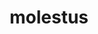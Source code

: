 ---
title: molestus
meaning: annoying
ch: four
pos: totadjective
femstem: molest
femend: a
neutstem: molest
neutend: um
---